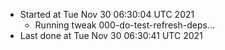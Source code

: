   - Started at Tue Nov 30 06:30:04 UTC 2021
    - Running tweak 000-do-test-refresh-deps...
  - Last done at Tue Nov 30 06:30:41 UTC 2021
